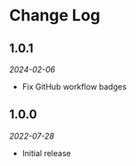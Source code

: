 # Change Log

## 1.0.1

*2024-02-06*

- Fix GitHub workflow badges

## 1.0.0

*2022-07-28*

- Initial release
